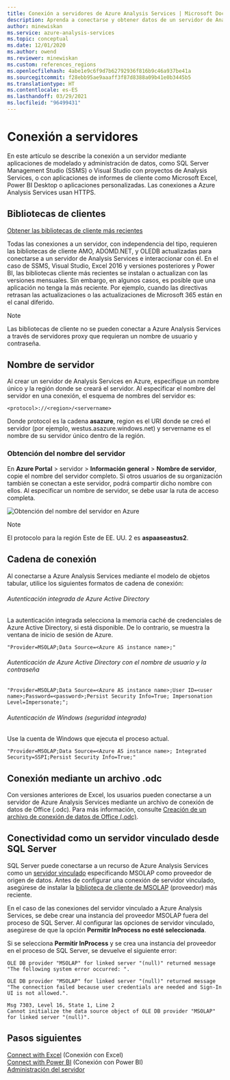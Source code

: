 ```yaml
---
title: Conexión a servidores de Azure Analysis Services | Microsoft Docs
description: Aprenda a conectarse y obtener datos de un servidor de Analysis Services en Azure.
author: minewiskan
ms.service: azure-analysis-services
ms.topic: conceptual
ms.date: 12/01/2020
ms.author: owend
ms.reviewer: minewiskan
ms.custom: references_regions
ms.openlocfilehash: 4abe1e9c6f9d7b62792936f816b9c46a937be41a
ms.sourcegitcommit: f28ebb95ae9aaaff3f87d8388a09b41e0b3445b5
ms.translationtype: HT
ms.contentlocale: es-ES
ms.lasthandoff: 03/29/2021
ms.locfileid: "96499431"
---
```

# <a name="connecting-to-servers"></a>Conexión a servidores

En este artículo se describe la conexión a un servidor mediante aplicaciones de modelado y administración de datos, como SQL Server Management Studio (SSMS) o Visual Studio con proyectos de Analysis Services, o con aplicaciones de informes de cliente como Microsoft Excel, Power BI Desktop o aplicaciones personalizadas. Las conexiones a Azure Analysis Services usan HTTPS.

## <a name="client-libraries"></a>Bibliotecas de clientes

[Obtener las bibliotecas de cliente más recientes](/analysis-services/client-libraries?view=azure-analysis-services-current&preserve-view=true)

Todas las conexiones a un servidor, con independencia del tipo, requieren las bibliotecas de cliente AMO, ADOMD.NET, y OLEDB actualizadas para conectarse a un servidor de Analysis Services e interaccionar con él. En el caso de SSMS, Visual Studio, Excel 2016 y versiones posteriores y Power BI, las bibliotecas cliente más recientes se instalan o actualizan con las versiones mensuales. Sin embargo, en algunos casos, es posible que una aplicación no tenga la más reciente. Por ejemplo, cuando las directivas retrasan las actualizaciones o las actualizaciones de Microsoft 365 están en el canal diferido.

> [!NOTE]
> Las bibliotecas de cliente no se pueden conectar a Azure Analysis Services a través de servidores proxy que requieran un nombre de usuario y contraseña. 

## <a name="server-name"></a>Nombre de servidor

Al crear un servidor de Analysis Services en Azure, especifique un nombre único y la región donde se creará el servidor. Al especificar el nombre del servidor en una conexión, el esquema de nombres del servidor es:

```
<protocol>://<region>/<servername>
```
 Donde protocol es la cadena **asazure**, region es el URI donde se creó el servidor (por ejemplo, westus.asazure.windows.net) y servername es el nombre de su servidor único dentro de la región.

### <a name="get-the-server-name"></a>Obtención del nombre del servidor

En **Azure Portal** > servidor > **Información general** > **Nombre de servidor**, copie el nombre del servidor completo. Si otros usuarios de su organización también se conectan a este servidor, podrá compartir dicho nombre con ellos. Al especificar un nombre de servidor, se debe usar la ruta de acceso completa.

![Obtención del nombre del servidor en Azure](./media/analysis-services-deploy/aas-deploy-get-server-name.png)

> [!NOTE]
> El protocolo para la región Este de EE. UU. 2 es **aspaaseastus2**.

## <a name="connection-string"></a>Cadena de conexión

Al conectarse a Azure Analysis Services mediante el modelo de objetos tabular, utilice los siguientes formatos de cadena de conexión:

###### <a name="integrated-azure-active-directory-authentication"></a>Autenticación integrada de Azure Active Directory

La autenticación integrada selecciona la memoria caché de credenciales de Azure Active Directory, si está disponible. De lo contrario, se muestra la ventana de inicio de sesión de Azure.

```
"Provider=MSOLAP;Data Source=<Azure AS instance name>;"
```


###### <a name="azure-active-directory-authentication-with-username-and-password"></a>Autenticación de Azure Active Directory con el nombre de usuario y la contraseña

```
"Provider=MSOLAP;Data Source=<Azure AS instance name>;User ID=<user name>;Password=<password>;Persist Security Info=True; Impersonation Level=Impersonate;";
```

###### <a name="windows-authentication-integrated-security"></a>Autenticación de Windows (seguridad integrada)

Use la cuenta de Windows que ejecuta el proceso actual.

```
"Provider=MSOLAP;Data Source=<Azure AS instance name>; Integrated Security=SSPI;Persist Security Info=True;"
```

## <a name="connect-using-an-odc-file"></a>Conexión mediante un archivo .odc

Con versiones anteriores de Excel, los usuarios pueden conectarse a un servidor de Azure Analysis Services mediante un archivo de conexión de datos de Office (.odc). Para más información, consulte [Creación de un archivo de conexión de datos de Office (.odc)](analysis-services-odc.md).

## <a name="connect-as-a-linked-server-from-sql-server"></a>Conectividad como un servidor vinculado desde SQL Server

SQL Server puede conectarse a un recurso de Azure Analysis Services como un [servidor vinculado](/sql/relational-databases/linked-servers/create-linked-servers-sql-server-database-engine) especificando MSOLAP como proveedor de origen de datos. Antes de configurar una conexión de servidor vinculado, asegúrese de instalar la [biblioteca de cliente de MSOLAP](/analysis-services/client-libraries?view=azure-analysis-services-current&preserve-view=true) (proveedor) más reciente. 

En el caso de las conexiones del servidor vinculado a Azure Analysis Services, se debe crear una instancia del proveedor MSOLAP fuera del proceso de SQL Server. Al configurar las opciones de servidor vinculado, asegúrese de que la opción **Permitir InProcess** **no esté seleccionada**.

Si se selecciona **Permitir InProcess** y se crea una instancia del proveedor en el proceso de SQL Server, se devuelve el siguiente error:

```
OLE DB provider "MSOLAP" for linked server "(null)" returned message "The following system error occurred: ".

OLE DB provider "MSOLAP" for linked server "(null)" returned message "The connection failed because user credentials are needed and Sign-In UI is not allowed.".

Msg 7303, Level 16, State 1, Line 2
Cannot initialize the data source object of OLE DB provider "MSOLAP" for linked server "(null)".
```



## <a name="next-steps"></a>Pasos siguientes

[Connect with Excel](analysis-services-connect-excel.md)   (Conexión con Excel)  
[Connect with Power BI](analysis-services-connect-pbi.md)  (Conexión con Power BI)  
[Administración del servidor](analysis-services-manage.md)